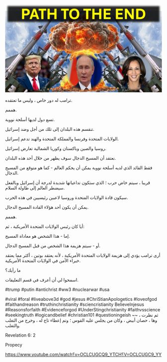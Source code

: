 ![Video cover image](../cover.jpg "cover photo")

ترامب له دور خاص ، وليس ما تعتقده.

هممم.

تسع دول لديها أسلحة نووية.

تنقسم هذه البلدان إلى تلك من أجل وضد إسرائيل.

الولايات المتحدة وفرنسا والمملكة المتحدة والهند تدعم إسرائيل.

روسيا والصين وباكستان وكوريا الشمالية تعارض إسرائيل.

نعتقد أن المسيح الدجال سوف يظهر من خلال أحد هذه البلدان.

فقط القائد الذي لديه أسلحة نووية يمكن أن يحكم العالم - كما هو متوقع من المسيح الدجال.

قريبا ، سيتم خاض حرب ؛ الذي ستكون تداعياتها شديدة لدرجة أن إسرائيل وبالفعل سيضطر العالم إلى طاولة السلام.

سيكون قادة الولايات المتحدة وروسيا لاعبين رئيسيين في هذه الحرب.

يمكن أن يكون أحد هؤلاء القادة المسيح الدجال.

هممم.

أيا كان رئيس الولايات المتحدة الأمريكية ، ثم:

إما - هذا الشخص هو معاداة المسيح.

أو - سيتم هزيمة هذا الشخص من قبل المسيح الدجال.

أرى ترامب يؤدي إلى هزيمة الولايات المتحدة الأمريكية ، لأنه يعتقد بوتين ، أكثر مما يعتقد خبراء الأمن في الولايات المتحدة الأمريكية.

ما رأيك؟

اسمحوا لي أن أعرف في قسم التعليقات.

#trump #putin #antichrist #ww3 #nuclearwar #usa

#viral #foral #liveabove3d #god #jesus #ChriStianApologetics #loveofgod #faithandreason #truthinchristianity #sciencristianity BelieveInjesus #Reasonsforfaith #Evidenceforgod #UnderStingchristianity #faithvsscience #seekingtruth #logicandbelief #christian101 #questioningeish ~~ ثم نظرت ، وها ، حصان أبيض ، وكان من يجلس عليه القوس ؛ وتم إعطاء تاج له ، وخرج من التغلب والتغلب.

Revelation 6: 2

Propecy

https://www.youtube.com/watch؟v=OCLCUGCQ9_YTCH؟V=OCLCUGC9_YY